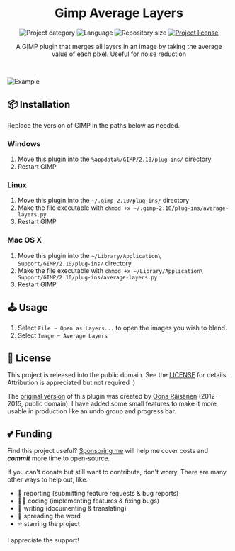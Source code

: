 <!-- Project Header -->
<div align="center">
  <h1 class="projectName">Gimp Average Layers</h1>

  <p class="projectBadges">
    <img src="https://johng.io/badges/category/Plugin.svg" alt="Project category" title="Project category"/>
    <img src="https://img.shields.io/github/languages/top/jerboa88/gimp-average-layers.svg" alt="Language" title="Language"/>
    <img src="https://img.shields.io/github/repo-size/jerboa88/gimp-average-layers.svg" alt="Repository size" title="Repository size"/>
    <a href="LICENSE">
      <img src="https://img.shields.io/github/license/jerboa88/gimp-average-layers.svg" alt="Project license" title="Project license"/>
    </a>
  </p>

  <p class="projectDesc">
    A GIMP plugin that merges all layers in an image by taking the average value of each pixel. Useful for noise reduction
  </p>

  <br/>
</div>


![Example](/example.png?raw=true "Example")


## 📦 Installation

Replace the version of GIMP in the paths below as needed.

### Windows
1. Move this plugin into the `%appdata%/GIMP/2.10/plug-ins/` directory
2. Restart GIMP

### Linux
1. Move this plugin into the `~/.gimp-2.10/plug-ins/` directory
2. Make the file executable with `chmod +x ~/.gimp-2.10/plug-ins/average-layers.py`
3. Restart GIMP

### Mac OS X
1. Move this plugin into the `~/Library/Application\ Support/GIMP/2.10/plug-ins/` directory
2. Make the file executable with `chmod +x ~/Library/Application\ Support/GIMP/2.10/plug-ins/average-layers.py`
3. Restart GIMP


## 🕹️ Usage
1. Select `File ➙ Open as Layers...` to open the images you wish to blend.
2. Select `Image ➙ Average Layers`


## 🧾 License
This project is released into the public domain. See the [LICENSE] for details. Attribution is appreciated but not required :)

The [original version] of this plugin was created by [Oona Räisänen] (2012-2015, public domain). I have added some small features to make it more usable in production like an undo group and progress bar.


## 💕 Funding

Find this project useful? [Sponsoring me](https://johng.io/funding) will help me cover costs and **_commit_** more time to open-source.

If you can't donate but still want to contribute, don't worry. There are many other ways to help out, like:

- 📢 reporting (submitting feature requests & bug reports)
- 👨‍💻 coding (implementing features & fixing bugs)
- 📝 writing (documenting & translating)
- 💬 spreading the word
- ⭐ starring the project

I appreciate the support!


[LICENSE]: LICENSE
[original version]: https://github.com/windytan/gimp-average-layers
[Oona Räisänen]: https://github.com/windytan
